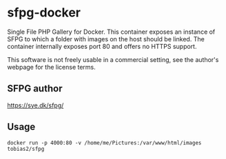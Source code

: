 # sfpg-docker
Single File PHP Gallery for Docker. This container exposes an instance of SFPG to which a folder with images on the host should be linked. The container internally exposes port 80 and offers no HTTPS support.

This software is not freely usable in a commercial setting, see the author's webpage for the license terms.

## SFPG author
https://sye.dk/sfpg/

## Usage
`docker run -p 4000:80 -v /home/me/Pictures:/var/www/html/images tobias2/sfpg`
